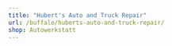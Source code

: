 ```yaml
---
title: "Hubert's Auto and Truck Repair"
url: /buffalo/huberts-auto-and-truck-repair/
shop: Autowerkstatt
---
```

